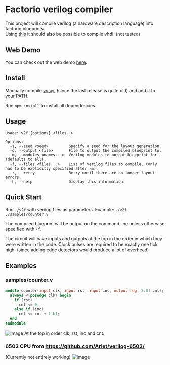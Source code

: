 # Factorio verilog compiler

This project will compile verilog (a hardware description language) into factorio blueprints.\
Using [this](https://github.com/ghdl/ghdl-yosys-plugin) it should also be possible to compile vhdl. (not tested)

## Web Demo
You can check out the web demo [here](https://redcrafter.github.io/verilog2factorio).

## Install
Manually compile [yosys](https://github.com/YosysHQ/yosys) (since the last release is quite old) and add it to your PATH.

Run ``` npm install ``` to install all dependencies.

## Usage
```
Usage: v2f [options] <files..>

Options:
  -s, --seed <seed>         Specify a seed for the layout generation.
  -o, --output <file>       File to output the compiled blueprint to.
  -m, --modules <names...>  Verilog modules to output blueprint for. (defaults to all).
  -f, --files <files...>    List of Verilog files to compile. (only has to be explicitly specified after -m).
  -r, --retry               Retry until there are no longer layout errors.
  -h, --help                Display this information.
```
## Quick Start
Run ```./v2f``` with verilog files as parameters. Example: `./v2f ./samples/counter.v`

The compiled blueprint will be output on the command line unless otherwise specified with `-f`.

The circuit will have inputs and outputs at the top in the order in which they were written in the code.
Clock pulses are required to be exactly one tick high. (since adding edge detectors would produce a lot of overhead)

## Examples

### samples/counter.v
```verilog
module counter(input clk, input rst, input inc, output reg [3:0] cnt);
  always @(posedge clk) begin
    if (rst)
      cnt <= 0;
    else if (inc)
      cnt <= cnt + 1'b1;
  end
endmodule
```
![image](https://user-images.githubusercontent.com/35386456/115978416-2c589600-a54d-11eb-8cbd-92d37e0ef3bb.png)
At the top in order clk, rst, inc and cnt.

### 6502 CPU from https://github.com/Arlet/verilog-6502/
(Currently not entirely working)
![image](https://user-images.githubusercontent.com/35386456/115978429-54e09000-a54d-11eb-8d4e-48d7d9fc68c2.png)
